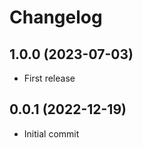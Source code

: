 Changelog
=========

1.0.0 (2023-07-03)
------------------

- First release


0.0.1 (2022-12-19)
------------------

- Initial commit
